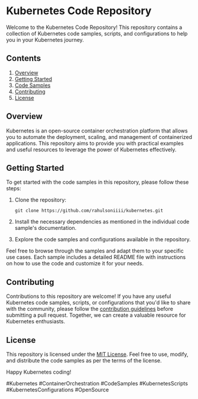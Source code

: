 # Kubernetes Code Repository

Welcome to the Kubernetes Code Repository! This repository contains a collection of Kubernetes code samples, scripts, and configurations to help you in your Kubernetes journey.

## Contents

1. [Overview](#overview)
2. [Getting Started](#getting-started)
3. [Code Samples](#code-samples)
4. [Contributing](#contributing)
5. [License](#license)

## Overview

Kubernetes is an open-source container orchestration platform that allows you to automate the deployment, scaling, and management of containerized applications. This repository aims to provide you with practical examples and useful resources to leverage the power of Kubernetes effectively.

## Getting Started

To get started with the code samples in this repository, please follow these steps:

1. Clone the repository:
   ```
   git clone https://github.com/rahulsoniiii/kubernetes.git
   ```

2. Install the necessary dependencies as mentioned in the individual code sample's documentation.

3. Explore the code samples and configurations available in the repository.


Feel free to browse through the samples and adapt them to your specific use cases. Each sample includes a detailed README file with instructions on how to use the code and customize it for your needs.

## Contributing

Contributions to this repository are welcome! If you have any useful Kubernetes code samples, scripts, or configurations that you'd like to share with the community, please follow the [contribution guidelines](CONTRIBUTING.md) before submitting a pull request. Together, we can create a valuable resource for Kubernetes enthusiasts.

## License

This repository is licensed under the [MIT License](LICENSE). Feel free to use, modify, and distribute the code samples as per the terms of the license.

Happy Kubernetes coding!

#Kubernetes #ContainerOrchestration #CodeSamples #KubernetesScripts #KubernetesConfigurations #OpenSource